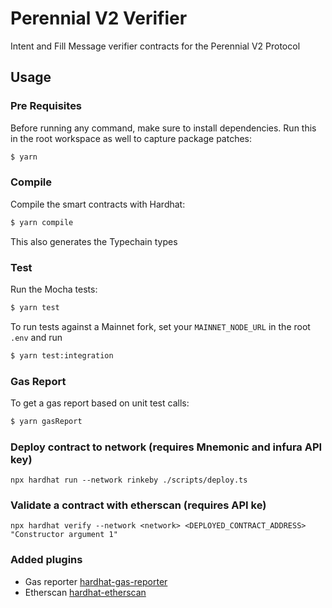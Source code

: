 # Perennial V2 Verifier

Intent and Fill Message verifier contracts for the Perennial V2 Protocol

## Usage

### Pre Requisites

Before running any command, make sure to install dependencies. Run this in the root workspace as well to capture package patches:

```sh
$ yarn
```

### Compile

Compile the smart contracts with Hardhat:

```sh
$ yarn compile
```

This also generates the Typechain types

### Test

Run the Mocha tests:

```sh
$ yarn test
```

To run tests against a Mainnet fork, set your `MAINNET_NODE_URL` in the root `.env` and run

```sh
$ yarn test:integration
```

### Gas Report

To get a gas report based on unit test calls:

```sh
$ yarn gasReport
```

### Deploy contract to network (requires Mnemonic and infura API key)

```
npx hardhat run --network rinkeby ./scripts/deploy.ts
```

### Validate a contract with etherscan (requires API ke)

```
npx hardhat verify --network <network> <DEPLOYED_CONTRACT_ADDRESS> "Constructor argument 1"
```

### Added plugins

- Gas reporter [hardhat-gas-reporter](https://hardhat.org/plugins/hardhat-gas-reporter.html)
- Etherscan [hardhat-etherscan](https://hardhat.org/plugins/nomiclabs-hardhat-etherscan.html)
